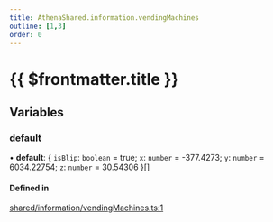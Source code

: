 ```yaml
---
title: AthenaShared.information.vendingMachines
outline: [1,3]
order: 0
---
```


# {{ $frontmatter.title }}


## Variables

### default

• **default**: { `isBlip`: `boolean` = true; `x`: `number` = -377.4273; `y`: `number` = 6034.22754; `z`: `number` = 30.54306 }[]

#### Defined in

[shared/information/vendingMachines.ts:1](https://github.com/Stuyk/altv-athena/blob/4bfd806/src/core/shared/information/vendingMachines.ts#L1)
